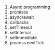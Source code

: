 1. Async programming
2. promises
3. async/await
4. callbacks
5. setTimeout
6. setInterval
7. setImmediate
8. process.nextTick
